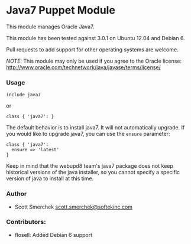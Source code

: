 # Java7 Puppet Module
This module manages Oracle Java7.

This module has been tested against 3.0.1 on Ubuntu 12.04 and Debian 6.

Pull requests to add support for other operating systems are welcome.

*NOTE:* This module may only be used if you agree to the Oracle license: http://www.oracle.com/technetwork/java/javase/terms/license/

### Usage

    include java7
    
or

    class { 'java7': }

The default behavior is to install java7. It will not automatically upgrade. If you would like to upgrade java7, you can use the `ensure` parameter:

    class { 'java7':
      ensure => 'latest'
    }

Keep in mind that the webupd8 team's java7 package does not keep historical versions of the java installer, so you cannot specify a specific version of java to install at this time.

### Author
* Scott Smerchek <scott.smerchek@softekinc.com>

### Contributors:
* flosell: Added Debian 6 support
